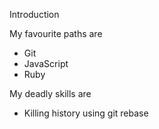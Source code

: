 Introduction

My favourite paths are
* Git
* JavaScript
* Ruby

My deadly skills are
* Killing history using git rebase